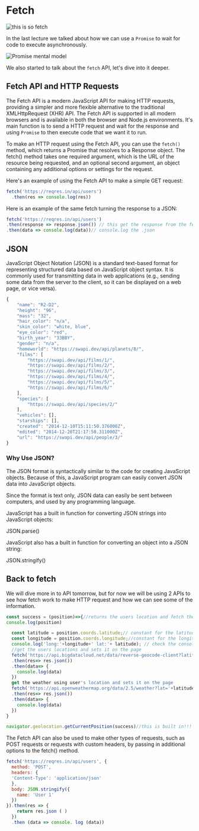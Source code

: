 # Fetch

![this is so fetch](https://media4.giphy.com/media/3otPoUjeyRisIDxPhK/giphy.gif)

In the last lecture we talked about how we can use a `Promise` to wait for code to execute asynchronously. 

![Promise mental model](https://developer.mozilla.org/en-US/docs/Web/JavaScript/Reference/Global_Objects/Promise/promises.png)

We also started to talk about the `fetch` API, let's dive into it deeper.

## Fetch API and HTTP Requests

The Fetch API is a modern JavaScript API for making HTTP requests, providing a simpler and more flexible alternative to the traditional XMLHttpRequest (XHR) API. The Fetch API is supported in all modern browsers and is available in both the browser and Node.js environments. It's main function is to send a HTTP request and wait for the response and using `Promise` to then execute code that we want it to run.  

To make an HTTP request using the Fetch API, you can use the `fetch()` method, which returns a Promise that resolves to a Response object. The fetch() method takes one required argument, which is the URL of the resource being requested, and an optional second argument, an object containing any additional options or settings for the request.

Here's an example of using the Fetch API to make a simple GET request:

```js
fetch('https://reqres.in/api/users')
  .then(res => console.log(res))
```
Here is an example of the same fetch turning the response to a JSON:

```js
fetch('https://reqres.in/api/users')
.then(response => response.json()) // this get the response from the fetch request and changes it to JSON
.then(data => console.log(data))// console.log the .json 
```

## JSON

JavaScript Object Notation (JSON) is a standard text-based format for representing structured data based on JavaScript object syntax. It is commonly used for transmitting data in web applications (e.g., sending some data from the server to the client, so it can be displayed on a web page, or vice versa).


```js
{
	"name": "R2-D2",
	"height": "96",
	"mass": "32",
	"hair_color": "n/a",
	"skin_color": "white, blue",
	"eye_color": "red",
	"birth_year": "33BBY",
	"gender": "n/a",
	"homeworld": "https://swapi.dev/api/planets/8/",
	"films": [
		"https://swapi.dev/api/films/1/",
		"https://swapi.dev/api/films/2/",
		"https://swapi.dev/api/films/3/",
		"https://swapi.dev/api/films/4/",
		"https://swapi.dev/api/films/5/",
		"https://swapi.dev/api/films/6/"
	],
	"species": [
		"https://swapi.dev/api/species/2/"
	],
	"vehicles": [],
	"starships": [],
	"created": "2014-12-10T15:11:50.376000Z",
	"edited": "2014-12-20T21:17:50.311000Z",
	"url": "https://swapi.dev/api/people/3/"
}
```
### Why Use JSON?

The JSON format is syntactically similar to the code for creating JavaScript objects. Because of this, a JavaScript program can easily convert JSON data into JavaScript objects.

Since the format is text only, JSON data can easily be sent between computers, and used by any programming language.

JavaScript has a built in function for converting JSON strings into JavaScript objects:

JSON.parse()

JavaScript also has a built in function for converting an object into a JSON string:

JSON.stringify()

## Back to fetch

We will dive more in to API  tomorrow, but for now we will be using 2 APIs to see how fetch work to make HTTP request and how we can see some of the information. 

```js
const success = (position)=>{//returns the users location and fetch the data from the location and weather API
console.log(position)

  const latitude = position.coords.latitude;// constant for the latitude  coordinates 
  const longitude = position.coords.longitude;//constant for the longitude coordinates 
  console.log('long:'+longitude+' lat:'+ latitude); // check the console to make sure it worked
  //get the users locations and sets it on the page
  fetch('https://api.bigdatacloud.net/data/reverse-geocode-client?latitude=${latitude}&longitude=${longitude}X&localityLanguage=en')
  .then(res=> res.json())
  .then(data=> {
    console.log(data) 
  })
  get the weather using user's location and sets it on the page
  fetch('https://api.openweathermap.org/data/2.5/weather?lat='+latitude+'&lon='+longitude+'&units=imperial&appid=b989a956b784b1493fe08339165f3739')
  .then(res=> res.json())
  .then(data=> {
    console.log(data)
  })
}

navigator.geolocation.getCurrentPosition(success)//this is built in!!!
```
The Fetch API can also be used to make other types of requests, such as POST requests or requests with custom headers, by passing in additional options to the fetch() method.

```js
fetch('https://reqres.in/api/users', {
  method: 'POST',
  headers: {
  'Content-Type': 'application/json'
  }, 
  body: JSON.stringify({
    name: 'User 1'
  })
}).then(res => {
    return res.json ( )
  })
  .then (data => console. log (data))

```